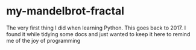 # my-mandelbrot-fractal
The very first thing I did when learning Python. This goes back to 2017. I found it while tidying some docs and just wanted to keep it here to remind me of the joy of programming
